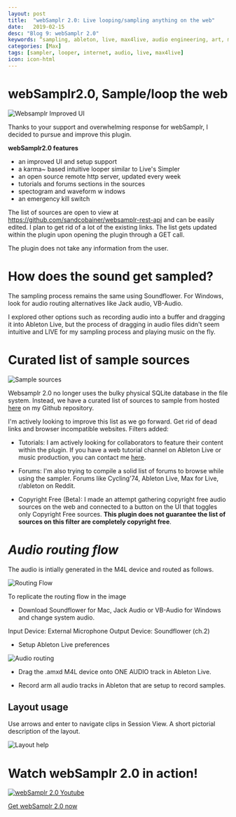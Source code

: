```yaml
---
layout: post
title:  "webSamplr 2.0: Live looping/sampling anything on the web"
date:   2019-02-15
desc: "Blog 9: webSamplr 2.0"
keywords: “sampling, ableton, live, max4live, audio engineering, art, music, music technology, computer science, internet, browser, samplers,music producers, midi, karma, looper, reverse"
categories: [Max]
tags: [sampler, looper, internet, audio, live, max4live]
icon: icon-html
---
```


# **webSamplr2.0, Sample/loop the web**

<img src="{{ site.baseurl }}/static/assets/img/blog/websamplr/plugin-firstlook.png" alt="Websamplr Improved UI" class="center" />

Thanks to your support and overwhelming response for webSamplr, I decided to pursue and improve this plugin. 

**webSamplr2.0 features**
 
 - an improved UI and setup support
 - a karma~ based intuitive looper similar to Live's Simpler
 - an open source remote http server, updated every week 
 - tutorials and forums sections in the sources
 - spectogram and waveform w
indows
- an emergency kill switch

The list of sources are open to view at https://github.com/sandcobainer/websamplr-rest-api and can be easily edited. I plan to get rid of a lot of the existing links. The list gets updated within the plugin upon opening the plugin through a GET call. 

The plugin does not take any information from the user.

# **How does the sound get sampled?**
The sampling process remains the same using Soundflower. For Windows, look for audio routing alternatives like Jack audio, VB-Audio.

I explored other options such as recording audio into a buffer and dragging it into Ableton Live, but the process of dragging in audio files didn't seem intuitive and LIVE for my sampling process and playing music on the fly.


# Curated list of sample sources 

<img src="{{ site.baseurl }}/static/assets/img/blog/websamplr/sources.png" alt="Sample sources" class="center" />

Websamplr 2.0 no longer uses the bulky physical SQLite database in the file system. Instead, we have a curated list of sources to sample from hosted [here](https://github.com/sandcobainer/websamplr-rest-api/) on my Github repository. 

I'm actively looking to improve this list as we go forward. Get rid of dead links and browser incompatible websites. Filters added: 

- Tutorials: I am actively looking for collaborators to feature their content within the plugin. If you have a web tutorial channel on Ableton Live or music production, you can contact me [here](https://sandcobainer.github.io/audioblog-/).

- Forums: I'm also trying to compile a solid list of forums to browse while using the sampler. Forums like Cycling'74, Ableton Live, Max for Live, r/ableton on Reddit. 

- Copyright Free (Beta): I made an attempt gathering copyright free audio sources on the web and connected to a button on the UI that toggles only Copyright Free sources. **This plugin does not guarantee the list of sources on this filter are completely copyright free**.


# *Audio routing flow*

The audio is intially generated in the M4L device and routed as follows. 

<img src="{{ site.baseurl }}/static/assets/img/blog/routing-flow.png" alt="Routing Flow" class="center" />

To replicate the routing flow in the image
- Download Soundflower for Mac, Jack Audio or VB-Audio for Windows and change system audio. 

Input Device: External Microphone
Output Device: Soundflower (ch.2)
   
- Setup Ableton Live preferences  

<img src="{{ site.baseurl }}/static/assets/img/blog/websamplr/audiorouting.png" alt="Audio routing" class="center" />

- Drag the .amxd M4L device onto ONE AUDIO track in Ableton Live. 

- Record arm all audio tracks in Ableton that are setup to record samples. 

## Layout usage

Use arrows and enter to navigate clips in Session View. A short pictorial description of the layout. 

<img src="{{ site.baseurl }}/static/assets/img/blog/websamplr/usage.png" alt="Layout help" class="center" />


# Watch webSamplr 2.0 in action!

[![webSamplr 2.0 Youtube](https://img.youtube.com/vi/6XijyJpCX8s/0.jpg)](https://youtu.be/6XijyJpCX8s)

<script src="https://gumroad.com/js/gumroad.js"></script>
<a class="gumroad-button" href="https://gum.co/websamplr?wanted=true" target="_blank">Get webSamplr 2.0 now</a>

